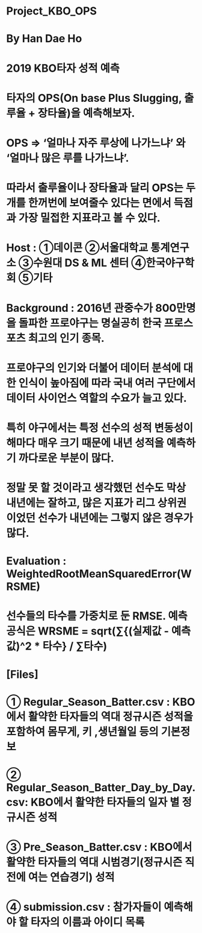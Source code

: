 # Project_KBO_OPS
# By Han Dae Ho

# 2019 KBO타자 성적 예측

# 타자의 OPS(On base Plus Slugging, 출루율 + 장타율)을 예측해보자.
# OPS => ‘얼마나 자주 루상에 나가느냐’ 와 ‘얼마나 많은 루를 나가느냐’.
# 따라서 출루율이나 장타율과 달리 OPS는 두개를 한꺼번에 보여줄수 있다는 면에서 득점과 가장 밀접한 지표라고 볼 수 있다.

# Host : ①데이콘 ②서울대학교 통계연구소 ③수원대 DS & ML 센터 ④한국야구학회 ⑤기타

# Background : 2016년 관중수가 800만명을 돌파한 프로야구는 명실공히 한국 프로스포츠 최고의 인기 종목.
# 프로야구의 인기와 더불어 데이터 분석에 대한 인식이 높아짐에 따라 국내 여러 구단에서 데이터 사이언스 역할의 수요가 늘고 있다.
# 특히 야구에서는 특정 선수의 성적 변동성이 해마다 매우 크기 때문에 내년 성적을 예측하기 까다로운 부분이 많다.
# 정말 못 할 것이라고 생각했던 선수도 막상 내년에는 잘하고, 많은 지표가 리그 상위권이었던 선수가 내년에는 그렇지 않은 경우가 많다.

# Evaluation : WeightedRootMeanSquaredError(WRSME)
# 선수들의 타수를 가중치로 둔 RMSE. 예측 공식은 WRSME = sqrt(∑{(실제값 - 예측값)^2 * 타수} / ∑타수)

# [Files]
# ① Regular_Season_Batter.csv : KBO에서 활약한 타자들의 역대 정규시즌 성적을 포함하여 몸무게, 키 ,생년월일 등의 기본정보
# ② Regular_Season_Batter_Day_by_Day.csv: KBO에서 활약한 타자들의 일자 별 정규시즌 성적
# ③ Pre_Season_Batter.csv : KBO에서 활약한 타자들의 역대 시범경기(정규시즌 직전에 여는 연습경기) 성적
# ④ submission.csv : 참가자들이 예측해야 할 타자의 이름과 아이디 목록
